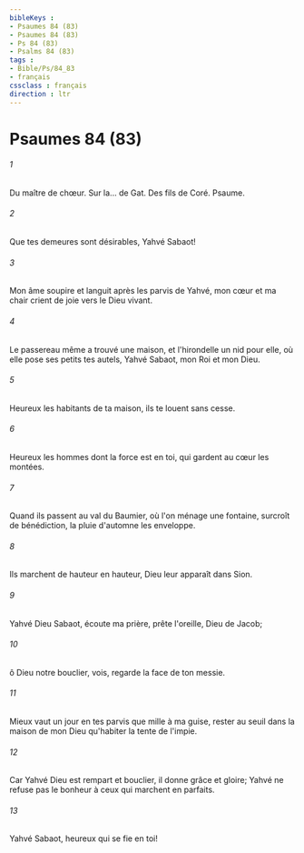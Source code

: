 ```yaml
---
bibleKeys : 
- Psaumes 84 (83)
- Psaumes 84 (83)
- Ps 84 (83)
- Psalms 84 (83)
tags : 
- Bible/Ps/84_83
- français
cssclass : français
direction : ltr
---
```


# Psaumes 84 (83)

###### 1
Du maître de chœur. Sur la... de Gat. Des fils de Coré. Psaume.
###### 2
Que tes demeures sont désirables, Yahvé Sabaot!
###### 3
Mon âme soupire et languit après les parvis de Yahvé, mon cœur et ma chair crient de joie vers le Dieu vivant.
###### 4
Le passereau même a trouvé une maison, et l'hirondelle un nid pour elle, où elle pose ses petits tes autels, Yahvé Sabaot, mon Roi et mon Dieu.
###### 5
Heureux les habitants de ta maison, ils te louent sans cesse.
###### 6
Heureux les hommes dont la force est en toi, qui gardent au cœur les montées.
###### 7
Quand ils passent au val du Baumier, où l'on ménage une fontaine, surcroît de bénédiction, la pluie d'automne les enveloppe.
###### 8
Ils marchent de hauteur en hauteur, Dieu leur apparaît dans Sion.
###### 9
Yahvé Dieu Sabaot, écoute ma prière, prête l'oreille, Dieu de Jacob;
###### 10
ô Dieu notre bouclier, vois, regarde la face de ton messie.
###### 11
Mieux vaut un jour en tes parvis que mille à ma guise, rester au seuil dans la maison de mon Dieu qu'habiter la tente de l'impie.
###### 12
Car Yahvé Dieu est rempart et bouclier, il donne grâce et gloire; Yahvé ne refuse pas le bonheur à ceux qui marchent en parfaits.
###### 13
Yahvé Sabaot, heureux qui se fie en toi!

